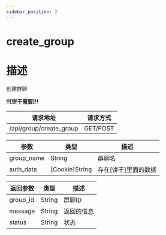 ```yaml
---
sidebar_position: 2
---
```


# create_group

# 描述

创建群聊

**!!\[饼干需要\]!!**

| 请求地址                    | 请求方式     |
|-------------------------|----------|
| /api/group/create_group | GET/POST |

| 参数         | 类型               | 描述            |
|------------|------------------|---------------|
| group_name | String           | 群聊名           |
| auth_data  | \[Cookie\]String | 存在\[饼干\]里面的数据 |

| 返回参数     | 类型     | 描述    |
|----------|--------|-------|
| group_id | String | 群聊ID  |
| message  | String | 返回的信息 |
| status   | String | 状态    |
